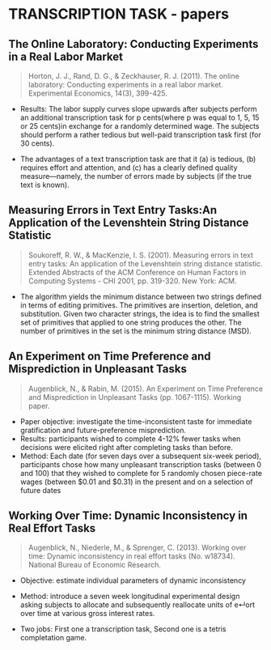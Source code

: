 # TRANSCRIPTION TASK - papers
## The Online Laboratory: Conducting Experiments in a Real Labor Market

> Horton, J. J., Rand, D. G., & Zeckhauser, R. J. (2011). The online laboratory: Conducting experiments in a real labor market.
> Experimental Economics, 14(3), 399-425.

* Results: The labor supply curves slope upwards after subjects perform an additional transcription
task for p cents(where p was equal to 1, 5, 15 or 25 cents)in exchange for a randomly determined wage.
The subjects should perform a rather tedious but well-paid transcription task first (for 30 cents).

* The advantages of a text transcription task are that it (a) is tedious, (b) requires effort and attention,
and (c) has a clearly defined quality measure—namely, the number of errors made by subjects (if the true text is known).

## Measuring Errors in Text Entry Tasks:An Application of the Levenshtein String Distance Statistic

> Soukoreff, R. W., & MacKenzie, I. S. (2001). Measuring errors in text entry tasks: An application of the Levenshtein string distance 
> statistic. Extended Abstracts of the ACM Conference on Human Factors in Computing Systems - CHI 2001, pp. 319-320. New York: ACM. 

* The algorithm yields the minimum distance between two strings defined in terms of editing primitives. 
The primitives are insertion, deletion, and substitution. Given two character strings, the idea is to find the smallest set of 
primitives that applied to one string produces the other. The number of primitives in the set is the minimum string distance 
(MSD).
	
## An Experiment on Time Preference and Misprediction in Unpleasant Tasks

> Augenblick, N., & Rabin, M. (2015). An Experiment on Time Preference and Misprediction in Unpleasant Tasks (pp. 1067-1115). Working 
> paper.

* Paper objective: investigate the time-inconsistent taste for immediate gratification and future-preference misprediction.
* Results: participants wished to complete 4-12% fewer tasks when decisions were elicited right after completing tasks than before.
* Method: Each date (for seven days over a subsequent six-week period), participants chose how many unpleasant transcription tasks 
(between 0 and 100) that they wished to complete for 5 randomly chosen piece-rate wages (between $0.01 and $0.31)
in the present and on a selection of future dates
	
## Working Over Time: Dynamic Inconsistency in Real Effort Tasks

> Augenblick, N., Niederle, M., & Sprenger, C. (2013). Working over time: Dynamic inconsistency in real effort tasks (No. w18734). 
> National Bureau of Economic Research.

* Objective: estimate individual parameters of dynamic inconsistency  
* Method: introduce a seven week longitudinal experimental design asking subjects to allocate and subsequently
reallocate units of e↵ort over time at various gross interest rates.

* Two jobs: First one a transcription task, Second one is a tetris completation game.
